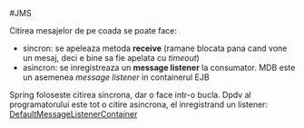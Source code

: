 #JMS

Citirea mesajelor de pe coada se poate face:
- sincron: se apeleaza metoda **receive** (ramane blocata pana cand vone un mesaj, deci e bine sa fie apelata cu *timeout*)
- asincron: se inregistreaza un **message listener** la consumator. MDB este un asemenea *message listener* in containerul EJB

Spring foloseste citirea sincrona, dar o face intr-o bucla. 
Dpdv al programatorului este tot o citire asincrona, el inregistrand un listener: [DefaultMessageListenerContainer](http://docs.spring.io/spring/docs/current/javadoc-api/org/springframework/jms/listener/DefaultMessageListenerContainer.html)

